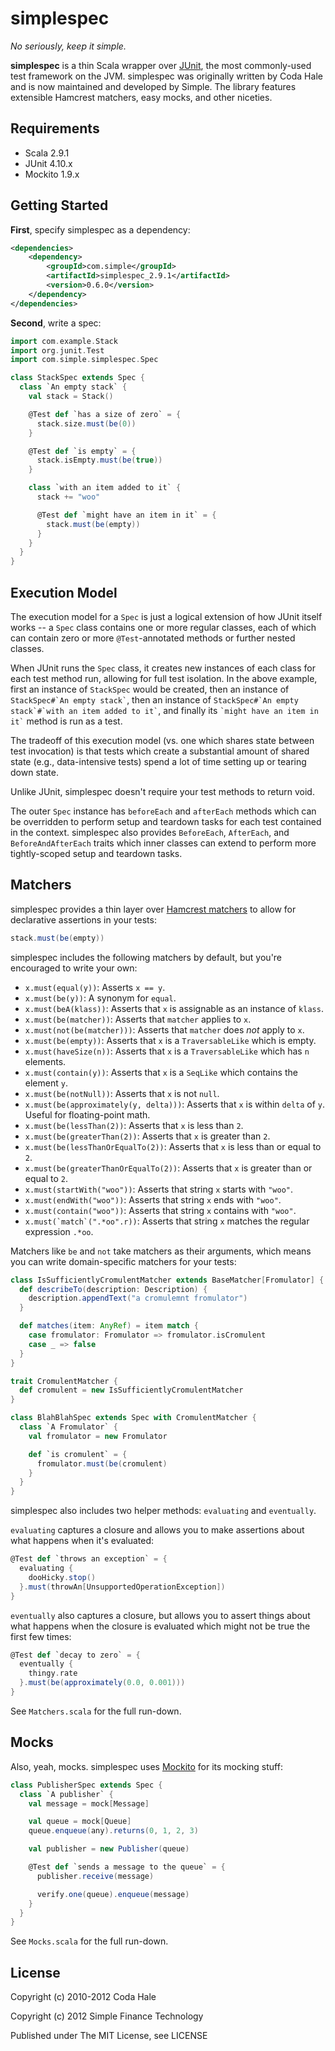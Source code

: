 simplespec
==========

*No seriously, keep it simple.*

**simplespec** is a thin Scala wrapper over [JUnit](http://www.junit.org/),
the most commonly-used test framework on the JVM. simplespec was originally written
by Coda Hale and is now maintained and developed by Simple. The library features
extensible Hamcrest matchers, easy mocks, and other niceties.


Requirements
------------

* Scala 2.9.1
* JUnit 4.10.x
* Mockito 1.9.x


Getting Started
---------------

**First**, specify simplespec as a dependency:

```xml
<dependencies>
    <dependency>
        <groupId>com.simple</groupId>
        <artifactId>simplespec_2.9.1</artifactId>
        <version>0.6.0</version>
    </dependency>
</dependencies>
```

**Second**, write a spec:

```scala
import com.example.Stack
import org.junit.Test
import com.simple.simplespec.Spec

class StackSpec extends Spec {
  class `An empty stack` {
    val stack = Stack()

    @Test def `has a size of zero` = {
      stack.size.must(be(0))
    }

    @Test def `is empty` = {
      stack.isEmpty.must(be(true))
    }

    class `with an item added to it` {
      stack += "woo"

      @Test def `might have an item in it` = {
        stack.must(be(empty))
      }
    }
  }
}
```


Execution Model
---------------

The execution model for a `Spec` is just a logical extension of how JUnit itself
works -- a `Spec` class contains one or more regular classes, each of which can
contain zero or more `@Test`-annotated methods or further nested classes.

When JUnit runs the `Spec` class, it creates new instances of each class for
each test method run, allowing for full test isolation. In the above example,
first an instance of `StackSpec` would be created, then an instance of
`` StackSpec#`An empty stack` ``, then an instance of
`` StackSpec#`An empty stack`#`with an item added to it` ``, and finally its
`` `might have an item in it` `` method is run as a test.

The tradeoff of this execution model (vs. one which shares state between test
invocation) is that tests which create a substantial amount of shared state
(e.g., data-intensive tests) spend a lot of time setting up or tearing down
state.

Unlike JUnit, simplespec doesn't require your test methods to return void.

The outer `Spec` instance has `beforeEach` and `afterEach` methods which can be
overridden to perform setup and teardown tasks for each test contained in the
context. simplespec also provides `BeforeEach`, `AfterEach`, and
`BeforeAndAfterEach` traits which inner classes can extend to perform more
tightly-scoped setup and teardown tasks.


Matchers
--------

simplespec provides a thin layer over
[Hamcrest matchers](http://code.google.com/p/hamcrest/) to allow for declarative
assertions in your tests:

```scala
stack.must(be(empty))
```

simplespec includes the following matchers by default, but you're encouraged to
write your own:

* `x.must(equal(y))`: Asserts `x == y`.
* `x.must(be(y))`: A synonym for `equal`.
* `x.must(beA(klass))`: Asserts that `x` is assignable as an instance of `klass`.
* `x.must(be(matcher))`: Asserts that `matcher` applies to `x`.
* `x.must(not(be(matcher)))`: Asserts that `matcher` does *not* apply to `x`.
* `x.must(be(empty))`: Asserts that `x` is a `TraversableLike` which is empty.
* `x.must(haveSize(n))`: Asserts that `x` is a `TraversableLike` which has `n`
  elements.
* `x.must(contain(y))`: Asserts that `x` is a `SeqLike` which contains the
  element `y`.
* `x.must(be(notNull))`: Asserts that `x` is not `null`.
* `x.must(be(approximately(y, delta)))`: Asserts that `x` is within `delta` of
  `y`. Useful for floating-point math.
* `x.must(be(lessThan(2))`: Asserts that `x` is less than `2`.
* `x.must(be(greaterThan(2))`: Asserts that `x` is greater than `2`.
* `x.must(be(lessThanOrEqualTo(2))`: Asserts that `x` is less than or equal to
  `2`.
* `x.must(be(greaterThanOrEqualTo(2))`: Asserts that `x` is greater than or
  equal to `2`.
* `x.must(startWith("woo"))`: Asserts that string `x` starts with `"woo"`.
* `x.must(endWith("woo"))`: Asserts that string `x` ends with `"woo"`.
* `x.must(contain("woo"))`: Asserts that string `x` contains with `"woo"`.
* ``x.must(`match`(".*oo".r))``: Asserts that string `x` matches the regular
  expression `.*oo`.

Matchers like `be` and `not` take matchers as their arguments, which means you
can write domain-specific matchers for your tests:

```scala
class IsSufficientlyCromulentMatcher extends BaseMatcher[Fromulator] {
  def describeTo(description: Description) {
    description.appendText("a cromulemnt fromulator")
  }

  def matches(item: AnyRef) = item match {
    case fromulator: Fromulator => fromulator.isCromulent
    case _ => false
  }
}

trait CromulentMatcher {
  def cromulent = new IsSufficientlyCromulentMatcher
}

class BlahBlahSpec extends Spec with CromulentMatcher {
  class `A Fromulator` {
    val fromulator = new Fromulator

    def `is cromulent` = {
      fromulator.must(be(cromulent)
    }
  }
}
```

simplespec also includes two helper methods: `evaluating` and `eventually`.

`evaluating` captures a closure and allows you to make assertions about what
happens when it's evaluated:

```scala
@Test def `throws an exception` = {
  evaluating {
    dooHicky.stop()
  }.must(throwAn[UnsupportedOperationException])
}
```

`eventually` also captures a closure, but allows you to assert things about
what happens when the closure is evaluated which might not be true the first
few times:

```scala
@Test def `decay to zero` = {
  eventually {
    thingy.rate
  }.must(be(approximately(0.0, 0.001)))
}
```

See `Matchers.scala` for the full run-down.


Mocks
-----

Also, yeah, mocks. simplespec uses [Mockito](http://mockito.org/) for its
mocking stuff:

```scala
class PublisherSpec extends Spec {
  class `A publisher` {
    val message = mock[Message]

    val queue = mock[Queue]
    queue.enqueue(any).returns(0, 1, 2, 3)

    val publisher = new Publisher(queue)

    @Test def `sends a message to the queue` = {
      publisher.receive(message)

      verify.one(queue).enqueue(message)
    }
  }
}
```

See `Mocks.scala` for the full run-down.


License
-------

Copyright (c) 2010-2012 Coda Hale

Copyright (c) 2012 Simple Finance Technology

Published under The MIT License, see LICENSE
